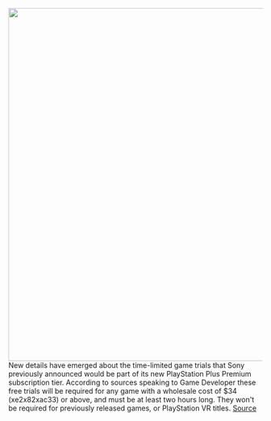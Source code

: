 <img src='https://cdn.vox-cdn.com/thumbor/pK87q9_zdGk82vfQy2Hsxm7N0hQ=/0x0:1088x726/1200x800/filters:focal(457x276:631x450)/cdn.vox-cdn.com/uploads/chorus_image/image/70803364/d06f2ea58af14c3828a688d7e0625fe7d6f5170d.0.jpg' width='700px' /><br/>
New details have emerged about the time-limited game trials that Sony previously announced would be part of its new PlayStation Plus Premium subscription tier. According to sources speaking to Game Developer these free trials will be required for any game with a wholesale cost of $34 (xe2x82xac33) or above, and must be at least two hours long. They won't be required for previously released games, or PlayStation VR titles.
<a href='https://www.theverge.com/2022/4/28/23046080/playstation-plus-time-limited-game-tiers-34-dollars-two-hours-long'> Source <a/>